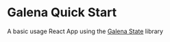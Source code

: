 # Galena Quick Start
A basic usage React App using the [Galena State](https://www.npmjs.com/package/@figliolia/react-galena) library